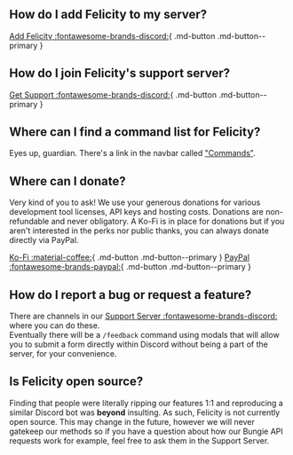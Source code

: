 ## How do I add Felicity to my server?

[Add Felicity :fontawesome-brands-discord:](https://discord.com/api/oauth2/authorize?client_id=709475072158728283&permissions=1505281368279&scope=bot%20applications.commands){ .md-button .md-button--primary }

## How do I join Felicity's support server?

[Get Support :fontawesome-brands-discord:](https://discord.gg/JBBqF6Pw2z){ .md-button .md-button--primary }

## Where can I find a command list for Felicity?

Eyes up, guardian. There's a link in the navbar called ["Commands"](../commands/).

## Where can I donate?

Very kind of you to ask! We use your generous donations for various development tool licenses, API keys and hosting costs.
Donations are non-refundable and never obligatory. A Ko-Fi is in place for donations but if you aren't interested in the perks nor public thanks, you can always donate directly via PayPal.

[Ko-Fi :material-coffee:](https://ko-fi.com/axsLeaf){ .md-button .md-button--primary } [PayPal :fontawesome-brands-paypal:](https://paypal.me/leafyleaf/10){ .md-button .md-button--primary }

## How do I report a bug or request a feature?

There are channels in our [Support Server :fontawesome-brands-discord:](https://discord.gg/JBBqF6Pw2z) where you can do these.<br>
Eventually there will be a `/feedback` command using modals that will allow you to submit a form directly within Discord without being a part of the server, for your convenience. 

## Is Felicity open source?

Finding that people were literally ripping our features 1:1 and reproducing a similar Discord bot was **beyond** insulting.
As such, Felicity is not currently open source. This may change in the future, however we will never gatekeep our methods so if you have a question about how our Bungie API requests work for example, feel free to ask them in the Support Server.